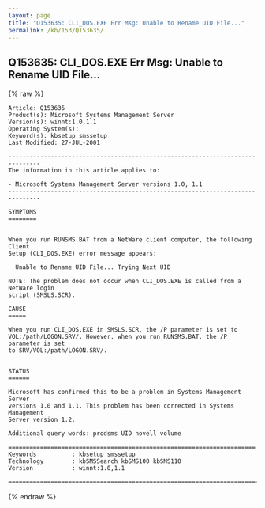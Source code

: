 ```yaml
---
layout: page
title: "Q153635: CLI_DOS.EXE Err Msg: Unable to Rename UID File..."
permalink: /kb/153/Q153635/
---
```


## Q153635: CLI_DOS.EXE Err Msg: Unable to Rename UID File...

{% raw %}

	Article: Q153635
	Product(s): Microsoft Systems Management Server
	Version(s): winnt:1.0,1.1
	Operating System(s): 
	Keyword(s): kbsetup smssetup
	Last Modified: 27-JUL-2001
	
	-------------------------------------------------------------------------------
	The information in this article applies to:
	
	- Microsoft Systems Management Server versions 1.0, 1.1 
	-------------------------------------------------------------------------------
	
	SYMPTOMS
	========
	
	
	When you run RUNSMS.BAT from a NetWare client computer, the following Client
	Setup (CLI_DOS.EXE) error message appears:
	
	  Unable to Rename UID File... Trying Next UID
	
	NOTE: The problem does not occur when CLI_DOS.EXE is called from a NetWare login
	script (SMSLS.SCR).
	
	CAUSE
	=====
	
	When you run CLI_DOS.EXE in SMSLS.SCR, the /P parameter is set to
	VOL:/path/LOGON.SRV/. However, when you run RUNSMS.BAT, the /P parameter is set
	to SRV/VOL:/path/LOGON.SRV/.
	
	
	STATUS
	======
	
	Microsoft has confirmed this to be a problem in Systems Management Server
	versions 1.0 and 1.1. This problem has been corrected in Systems Management
	Server version 1.2.
	
	Additional query words: prodsms UID novell volume
	
	======================================================================
	Keywords          : kbsetup smssetup 
	Technology        : kbSMSSearch kbSMS100 kbSMS110
	Version           : winnt:1.0,1.1
	
	=============================================================================
	

{% endraw %}
